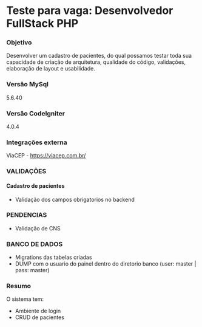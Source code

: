 # Teste para vaga: Desenvolvedor FullStack PHP

### Objetivo
Desenvolver um cadastro de pacientes, do qual possamos testar toda sua capacidade de criação de arquitetura, qualidade do código, validações, elaboração de layout e usabilidade.

### Versão MySql
5.6.40

### Versão CodeIgniter
4.0.4

### Integrações externa
ViaCEP - https://viacep.com.br/

### VALIDAÇÕES
#### Cadastro de pacientes
- Validação dos campos obrigatorios no backend

### PENDENCIAS
- Validação de CNS

### BANCO DE DADOS
- Migrations das tabelas criadas
- DUMP com o usuario do painel dentro do diretorio banco (user: master | pass: master)

### Resumo
O sistema tem:
- Ambiente de login
- CRUD de pacientes

